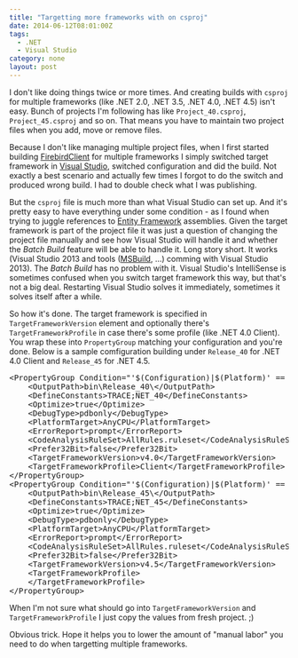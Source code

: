 ```yaml
---
title: "Targetting more frameworks with on csproj"
date: 2014-06-12T08:01:00Z
tags:
  - .NET
  - Visual Studio
category: none
layout: post
---
```

I don't like doing things twice or more times. And creating builds with `csproj` for multiple frameworks (like .NET 2.0, .NET 3.5, .NET 4.0, .NET 4.5) isn't easy. Bunch of projects I'm following has like `Project_40.csproj`, `Project_45.csproj` and so on. That means you have to maintain two project files when you add, move or remove files. 

Because I don't like managing multiple project files, when I first started building [FirebirdClient][1] for multiple frameworks I simply switched target framework in [Visual Studio][3], switched configuration and did the build. Not exactly a best scenario and actually few times I forgot to do the switch and produced wrong build. I had to double check what I was publishing. 

<!-- excerpt -->

But the `csproj` file is much more than what Visual Studio can set up. And it's pretty easy to have everything under some condition - as I found when trying to juggle references to [Entity Framework][2] assemblies. Given the target framework is part of the project file it was just a question of changing the project file manually and see how Visual Studio will handle it and whether the _Batch Build_ feature will be able to handle it. Long story short. It works (Visual Studio 2013 and tools ([MSBuild][4], ...) comming with Visual Studio 2013). The _Batch Build_ has no problem with it. Visual Studio's IntelliSense is sometimes confused when you switch target framework this way, but that's not a big deal. Restarting Visual Studio solves it immediately, sometimes it solves itself after a while.

So how it's done. The target framework is specified in `TargetFrameworkVersion` element and optionally there's `TargetFrameworkProfile` in case there's some profile (like .NET 4.0 Client). You wrap these into `PropertyGroup` matching your configuration and you're done. Below is a sample comfiguration building under `Release_40` for .NET 4.0 Client and `Release_45` for .NET 4.5.  

<pre class="brush:xml">
&lt;PropertyGroup Condition="'$(Configuration)|$(Platform)' == 'Release_40|AnyCPU'"&gt;
	&lt;OutputPath&gt;bin\Release_40\&lt;/OutputPath&gt;
	&lt;DefineConstants&gt;TRACE;NET_40&lt;/DefineConstants&gt;
	&lt;Optimize&gt;true&lt;/Optimize&gt;
	&lt;DebugType&gt;pdbonly&lt;/DebugType&gt;
	&lt;PlatformTarget&gt;AnyCPU&lt;/PlatformTarget&gt;
	&lt;ErrorReport&gt;prompt&lt;/ErrorReport&gt;
	&lt;CodeAnalysisRuleSet&gt;AllRules.ruleset&lt;/CodeAnalysisRuleSet&gt;
	&lt;Prefer32Bit&gt;false&lt;/Prefer32Bit&gt;
	&lt;TargetFrameworkVersion&gt;v4.0&lt;/TargetFrameworkVersion&gt;
	&lt;TargetFrameworkProfile&gt;Client&lt;/TargetFrameworkProfile&gt;
&lt;/PropertyGroup&gt;
&lt;PropertyGroup Condition="'$(Configuration)|$(Platform)' == 'Release_45|AnyCPU'"&gt;
	&lt;OutputPath&gt;bin\Release_45\&lt;/OutputPath&gt;
	&lt;DefineConstants&gt;TRACE;NET_45&lt;/DefineConstants&gt;
	&lt;Optimize&gt;true&lt;/Optimize&gt;
	&lt;DebugType&gt;pdbonly&lt;/DebugType&gt;
	&lt;PlatformTarget&gt;AnyCPU&lt;/PlatformTarget&gt;
	&lt;ErrorReport&gt;prompt&lt;/ErrorReport&gt;
	&lt;CodeAnalysisRuleSet&gt;AllRules.ruleset&lt;/CodeAnalysisRuleSet&gt;
	&lt;Prefer32Bit&gt;false&lt;/Prefer32Bit&gt;
	&lt;TargetFrameworkVersion&gt;v4.5&lt;/TargetFrameworkVersion&gt;
	&lt;TargetFrameworkProfile&gt;
	&lt;/TargetFrameworkProfile&gt;
&lt;/PropertyGroup&gt;
</pre> 

When I'm not sure what should go into `TargetFrameworkVersion` and `TargetFrameworkProfile` I just copy the values from fresh project. ;)

Obvious trick. Hope it helps you to lower the amount of "manual labor" you need to do when targetting multiple frameworks.

[1]: http://www.firebirdsql.org/en/net-provider/
[2]: http://msdn.com/ef
[3]: http://www.visualstudio.com/
[4]: http://msdn.microsoft.com/en-us/library/dd393574.aspx